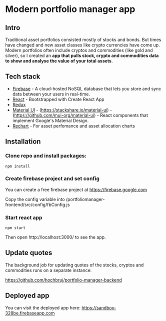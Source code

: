 # Modern portfolio manager app

## Intro

Traditional asset portfolios consisted mostly of stocks and bonds. But times have changed and new asset classes like crypto currencies have come up. Modern portfolios often include cryptos and commodities (like gold and silver), so I created an **app that pulls stock, crypto and commodities data to show and analyse the value of your total assets**.

## Tech stack

- [Firebase](https://firebase.google.com/) - A cloud-hosted NoSQL database that lets you store and sync data between your users in real-time.
- [React](https://facebook.github.io/create-react-app/) - Bootstrapped with Create React App
- [Redux](https://redux.js.org/introduction/getting-started/)
- [Material UI](https://material-ui.com/) - (https://stackshare.io/material-ui) - (https://github.com/mui-org/material-ui) - React components that implement Google's Material Design.
- [Rechart](http://recharts.org/) - For asset perfomance and asset allocation charts

## Installation

### Clone repo and install packages:

`npm install`

### Create firebase project and set config

You can create a free firebase project at https://firebase.google.com

Copy the config variable into /portfoliomanager-frontend/src/config/fbConfig.js

### Start react app

`npm start`

Then open http://localhost:3000/ to see the app.

## Update quotes

The background job for updating quotes of the stocks, cryptos and commodities runs on a separate instance:

https://github.com/hochbruj/portfolio-manager-backend

## Deployed app

You can visit the deployed app here: https://sandbox-328be.firebaseapp.com






